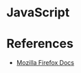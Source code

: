# JavaScript

# References
* [Mozilla Firefox Docs](https://developer.mozilla.org/en-US/docs/Web/JavaScript)      